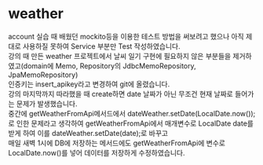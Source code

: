 # weather
account 실습 때 배웠던 mockito등을 이용한 테스트 방법을 써보려고 했으나 아직 제대로 사용하질 못하여 Service 부분만 Test 작성하였습니다.<br>
강의 때 만든 weather 프로젝트에서 날씨 일기 구현에 필요하지 않은 부분들을 제거하였고(domain에 Memo, Repository의 JdbcMemoRepository, JpaMemoRepository)<br>
인증키는 insert_apikey라고 변경하여 git에 올렸습니다.<br>
강의 마지막까지 따라했을 때 create하면 date 날짜가 아닌 무조건 현재 날짜로 들어가는 문제가 발생했습니다.<br>
중간에 getWeatherFromApi메서드에서 dateWeather.setDate(LocalDate.now());로 인한 문제라고 생각하여 getWeatherFromApi에서 매개변수로 LocalDate date를 받게 하여 이를 dateWeather.setDate(date);로 바꾸고<br>
매일 새벽 1시에 DB에 저장하는 메서드에도 getWeatherFromApi에 변수로 LocalDate.now()를 넣어 데이터를 저장하게 수정하였습니다.

